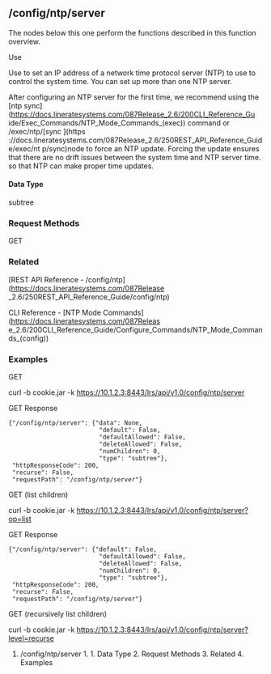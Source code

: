 ## /config/ntp/server

The nodes below this one perform the functions described in this function
overview.

Use

Use to set an IP address of a network time protocol server (NTP) to use to
control the system time. You can set up more than one NTP server.

After configuring an NTP server for the first time, we recommend using the
[ntp sync](https://docs.lineratesystems.com/087Release_2.6/200CLI_Reference_Gu
ide/Exec_Commands/NTP_Mode_Commands_(exec)) command or /exec/ntp/[sync ](https
://docs.lineratesystems.com/087Release_2.6/250REST_API_Reference_Guide/exec/nt
p/sync)node to force an NTP update. Forcing the update ensures that there are
no drift issues between the system time and NTP server time. so that NTP can
make proper time updates.

#### Data Type

subtree

### Request Methods

GET

### Related

[REST API Reference - /config/ntp](https://docs.lineratesystems.com/087Release
_2.6/250REST_API_Reference_Guide/config/ntp)

CLI Reference - [NTP Mode Commands](https://docs.lineratesystems.com/087Releas
e_2.6/200CLI_Reference_Guide/Configure_Commands/NTP_Mode_Commands_(config))

### Examples

GET

curl -b cookie.jar -k https://10.1.2.3:8443/lrs/api/v1.0/config/ntp/server

GET Response

    
    {"/config/ntp/server": {"data": None,
                             "default": False,
                             "defaultAllowed": False,
                             "deleteAllowed": False,
                             "numChildren": 0,
                             "type": "subtree"},
     "httpResponseCode": 200,
     "recurse": False,
     "requestPath": "/config/ntp/server"}
    

GET (list children)

curl -b cookie.jar -k
https://10.1.2.3:8443/lrs/api/v1.0/config/ntp/server?op=list

GET Response

    
    {"/config/ntp/server": {"default": False,
                             "defaultAllowed": False,
                             "deleteAllowed": False,
                             "numChildren": 0,
                             "type": "subtree"},
     "httpResponseCode": 200,
     "recurse": False,
     "requestPath": "/config/ntp/server"}
    

GET (recursively list children)

curl -b cookie.jar -k
https://10.1.2.3:8443/lrs/api/v1.0/config/ntp/server?level=recurse

  1. /config/ntp/server
    1.       1. Data Type
    2. Request Methods
    3. Related
    4. Examples

